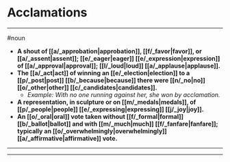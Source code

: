 # Acclamations
---
#noun
- **A shout of [[a/_approbation|approbation]], [[f/_favor|favor]], or [[a/_assent|assent]]; [[e/_eager|eager]] [[e/_expression|expression]] of [[a/_approval|approval]]; [[l/_loud|loud]] [[a/_applause|applause]].**
- **The [[a/_act|act]] of winning an [[e/_election|election]] to a [[p/_post|post]] [[b/_because|because]] there were [[n/_no|no]] [[o/_other|other]] [[c/_candidates|candidates]].**
	- _Example: With no one running against her, she won by acclamation._
- **A representation, in sculpture or on [[m/_medals|medals]], of [[p/_people|people]] [[e/_expressing|expressing]] [[j/_joy|joy]].**
- **An [[o/_oral|oral]] vote taken without [[f/_formal|formal]] [[b/_ballot|ballot]] and with [[m/_much|much]] [[f/_fanfare|fanfare]]; typically an [[o/_overwhelmingly|overwhelmingly]] [[a/_affirmative|affirmative]] vote.**
---
---
